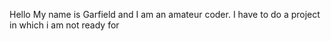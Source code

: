 Hello My name is Garfield and I am an amateur coder. I have to do 
a project in which i am not ready for 
